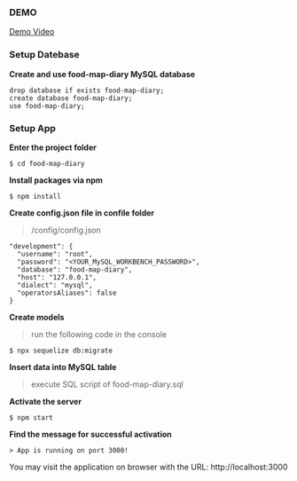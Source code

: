 ### DEMO
[Demo Video](https://drive.google.com/file/d/1eduZJjshTFWB_mUyi4Wub3bXdebwF2Zg/view?usp=sharing)

### Setup Datebase

**Create and use food-map-diary MySQL database**

```
drop database if exists food-map-diary;
create database food-map-diary;
use food-map-diary;
```

### Setup App

**Enter the project folder**

```
$ cd food-map-diary
```

**Install packages via npm**

```
$ npm install
```

**Create config.json file in confile folder**

> /config/config.json
```
"development": {
  "username": "root",
  "password": "<YOUR_MySQL_WORKBENCH_PASSWORD>",
  "database": "food-map-diary",
  "host": "127.0.0.1",
  "dialect": "mysql",
  "operatorsAliases": false
}

```

**Create models**

> run the following code in the console
```
$ npx sequelize db:migrate
```

**Insert data into MySQL table**
> execute SQL script of food-map-diary.sql 


**Activate the server**

```
$ npm start
```

**Find the message for successful activation**

```
> App is running on port 3000!
```
You may visit the application on browser with the URL: http://localhost:3000
